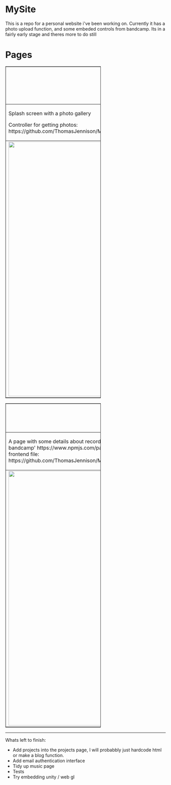# MySite
This is a repo for a personal website i've been working on.
Currently it has a photo upload function, and some embeded controls from bandcamp.
Its in a fairly early stage and theres more to do still

<h1>Pages</h1>
<table border="1" style="width:300px;">
  <tr>
    <td align="center">
    <h2>Home</h1>
      
    </td>
  </tr>
  <tr>
    <td>
      <p>Splash screen with a photo gallery</p>
      <p>Controller for getting photos: https://github.com/ThomasJennison/MySite/blob/master/MySite/Controllers/PhotoViewerController.cs</p>
    </td>
  </tr>
  <tr>
    <td align="center">
        <img src="https://user-images.githubusercontent.com/7981120/135156346-56c90993-62ed-4acb-bd1d-b871931404f4.gif" alt="Mood Log Page Gif" style="width:800;height:800px;"> 
        <span>
    </td>
  <tr>
</table>
    
<table border="1" style="width:300px;">
  <tr>
    <td align="center">
    <h2>Music</h1>
    </td>
  </tr>
  <tr>
    <td>
      <p>A page with some details about recordings, used React bandcamp control (BandcampPlayer from 'react-bandcamp' https://www.npmjs.com/package/react-bandcamp) <br/>
         frontend file: https://github.com/ThomasJennison/MySite/blob/master/MySite/ClientApp/src/components/Music.js</p>
    </td>
  </tr>
  <tr>
    <td align="center">
        <img src="https://user-images.githubusercontent.com/7981120/135157500-a913febb-16e4-476a-8f0a-35aa219cf33c.gif" alt="Mood Log Page Gif" style="width:800;height:800px;"> 
        <span>
    </td>
  <tr>
</table>

--------------------------------------------------------------------------------------------------------
    
Whats left to finish:
- Add projects into the projects page, I will probabbly just hardcode html or make a blog function.
- Add email authentication interface 
- Tidy up music page
- Tests
- Try embedding unity / web gl


